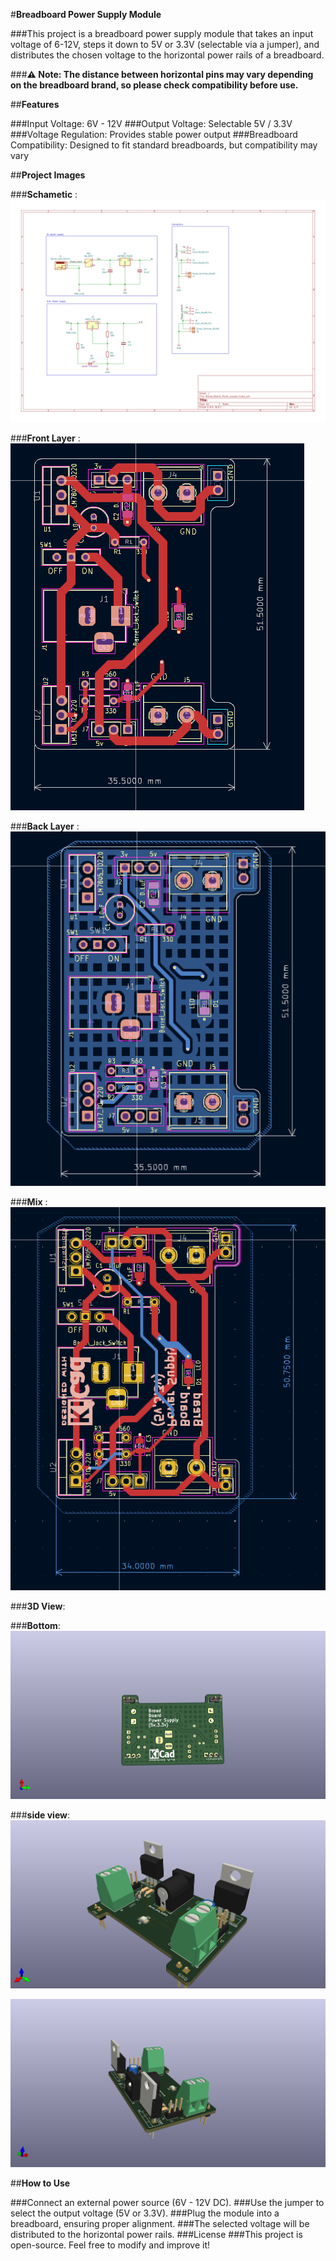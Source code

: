 #**Breadboard Power Supply Module**

###This project is a breadboard power supply module that takes an input voltage of 6-12V, steps it down to 5V or 3.3V (selectable via a jumper), and distributes the chosen voltage to the horizontal power rails of a breadboard.

###**⚠ Note: The distance between horizontal pins may vary depending on the breadboard brand, so please check compatibility before use.**

##**Features**

###Input Voltage: 6V - 12V
###Output Voltage: Selectable 5V / 3.3V
###Voltage Regulation: Provides stable power output
###Breadboard Compatibility: Designed to fit standard breadboards, but compatibility may vary

##**Project Images**

###**Schametic** :
![image alt](https://github.com/VishwanathKambalyal/BreadBoard_PowerSupply/blob/27a63306261fa62e0152f1cf3d2ece25df8fd9ea/img/Bread_Board_Power_supply.svg)

###**Front Layer** :
![image alt](https://github.com/VishwanathKambalyal/BreadBoard_PowerSupply/blob/f31edc6d3bd416df7a70e320faee58de3d8f8004/img/F%2BFSk.PNG)

###**Back Layer** :
![image alt](https://github.com/VishwanathKambalyal/BreadBoard_PowerSupply/blob/f31edc6d3bd416df7a70e320faee58de3d8f8004/img/back%2BSF.PNG)

###**Mix** :
![image alt](https://github.com/VishwanathKambalyal/BreadBoard_PowerSupply/blob/f31edc6d3bd416df7a70e320faee58de3d8f8004/img/pcb_review.PNG)

###**3D View**: 

###**Bottom**:
![image alt](https://github.com/VishwanathKambalyal/BreadBoard_PowerSupply/blob/f31edc6d3bd416df7a70e320faee58de3d8f8004/img/2.png)

###**side view**:
![image alt](https://github.com/VishwanathKambalyal/BreadBoard_PowerSupply/blob/f31edc6d3bd416df7a70e320faee58de3d8f8004/img/3.png)

![image alt](https://github.com/VishwanathKambalyal/BreadBoard_PowerSupply/blob/f31edc6d3bd416df7a70e320faee58de3d8f8004/img/Bread_Board_Power_supply.png)

##**How to Use**

###Connect an external power source (6V - 12V DC).
###Use the jumper to select the output voltage (5V or 3.3V).
###Plug the module into a breadboard, ensuring proper alignment.
###The selected voltage will be distributed to the horizontal power rails.
###License
###This project is open-source. Feel free to modify and improve it!
